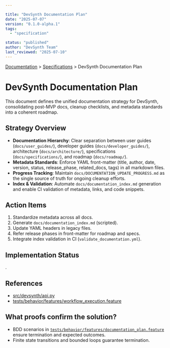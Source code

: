 ```yaml
---

title: "DevSynth Documentation Plan"
date: "2025-07-07"
version: "0.1.0-alpha.1"
tags:
  - "specification"

status: "published"
author: "DevSynth Team"
last_reviewed: "2025-07-10"
---
```

<div class="breadcrumbs">
<a href="../index.md">Documentation</a> &gt; <a href="index.md">Specifications</a> &gt; DevSynth Documentation Plan
</div>

# DevSynth Documentation Plan

This document defines the unified documentation strategy for DevSynth, consolidating post-MVP docs, cleanup checklists, and metadata standards into a coherent roadmap.

## Strategy Overview

- **Documentation Hierarchy**: Clear separation between user guides (`docs/user_guides/`), developer guides (`docs/developer_guides/`), architecture (`docs/architecture/`), specifications (`docs/specifications/`), and roadmap (`docs/roadmap/`).
- **Metadata Standards**: Enforce YAML front-matter (title, author, date, version, status, release_phase, related_docs, tags) in all markdown files.
- **Progress Tracking**: Maintain `docs/DOCUMENTATION_UPDATE_PROGRESS.md` as the single source of truth for ongoing cleanup efforts.
- **Index & Validation**: Automate `docs/documentation_index.md` generation and enable CI validation of metadata, links, and code snippets.

## Action Items

1. Standardize metadata across all docs.
2. Generate `docs/documentation_index.md` (scripted).
3. Update YAML headers in legacy files.
4. Refer release phases in front-matter for roadmap and specs.
5. Integrate index validation in CI (`validate_documentation.yml`).
## Implementation Status

.

## References

- [src/devsynth/api.py](../../src/devsynth/api.py)
- [tests/behavior/features/workflow_execution.feature](../../tests/behavior/features/workflow_execution.feature)

## What proofs confirm the solution?
- BDD scenarios in [`tests/behavior/features/documentation_plan.feature`](../../tests/behavior/features/documentation_plan.feature) ensure termination and expected outcomes.
- Finite state transitions and bounded loops guarantee termination.
